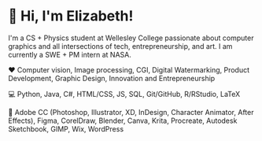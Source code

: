 # 👋 Hi, I'm Elizabeth!
I'm a CS + Physics student at Wellesley College passionate about computer graphics and all intersections of tech, entrepreneurship, and art. I am currently a SWE + PM intern at NASA.

❤️ Computer vision, Image processing, CGI, Digital Watermarking, Product Development, Graphic Design, Innovation and Entrepreneurship

💻 Python, Java, C#, HTML/CSS, JS, SQL, Git/GitHub, R/RStudio, LaTeX

🎨 Adobe CC (Photoshop, Illustrator, XD, InDesign, Character Animator, After Effects), Figma, CorelDraw, Blender, Canva, Krita, Procreate, Autodesk Sketchbook, GIMP, Wix, WordPress

<!--
**elhuang04/elhuang04** is a ✨ _special_ ✨ repository because its `README.md` (this file) appears on your GitHub profile.

Here are some ideas to get you started:

- 🔭 I’m currently working on ...
- 🌱 I’m currently learning ...
- 👯 I’m looking to collaborate on ...
- 🤔 I’m looking for help with ...
- 💬 Ask me about ...
- 📫 How to reach me: ...
- 😄 Pronouns: ...
- ⚡ Fun fact: ...
-->
